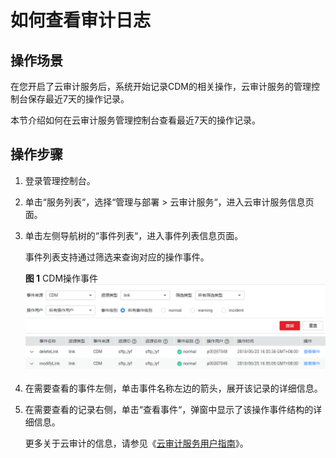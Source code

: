 # 如何查看审计日志<a name="dgc_01_0127"></a>

## 操作场景<a name="zh-cn_topic_0118869086_zh-cn_topic_0116266207_section348215012500"></a>

在您开启了云审计服务后，系统开始记录CDM的相关操作，云审计服务的管理控制台保存最近7天的操作记录。

本节介绍如何在云审计服务管理控制台查看最近7天的操作记录。

## 操作步骤<a name="zh-cn_topic_0118869086_zh-cn_topic_0116266207_section19713162125313"></a>

1.  登录管理控制台。
2.  单击“服务列表“，选择“管理与部署  \>  云审计服务“，进入云审计服务信息页面。
3.  单击左侧导航树的“事件列表“，进入事件列表信息页面。

    事件列表支持通过筛选来查询对应的操作事件。

    **图 1**  CDM操作事件<a name="zh-cn_topic_0118869086_fig725574633010"></a>  
    ![](figures/CDM操作事件.png "CDM操作事件")

4.  在需要查看的事件左侧，单击事件名称左边的箭头，展开该记录的详细信息。
5.  在需要查看的记录右侧，单击“查看事件“，弹窗中显示了该操作事件结构的详细信息。

    更多关于云审计的信息，请参见《[云审计服务用户指南](https://support.huaweicloud.com/usermanual-cts/cts_03_0010.html)》。



